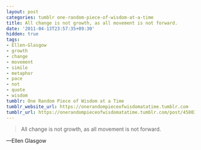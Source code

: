 ```yaml
---
layout: post
categories: tumblr one-random-piece-of-wisdom-at-a-time
title: All change is not growth, as all movement is not forward.
date: '2011-04-13T23:57:35+09:30'
hidden: true
tags:
- Ellen-Glasgow
- growth
- change
- movement
- simile
- metaphor
- pace
- not
- quote
- wisdom
tumblr: One Random Piece of Wisdom at a Time
tumblr_website_url: https://onerandompieceofwisdomatatime.tumblr.com
tumblr_url: https://onerandompieceofwisdomatatime.tumblr.com/post/4580300547/all-change-is-not-growth-as-all-movement-is-not
---
```

> All change is not growth, as all movement is not forward.

—Ellen Glasgow
